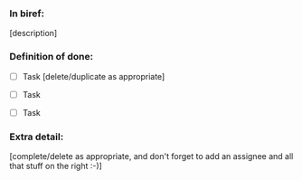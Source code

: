 ### In biref:

[description]


### Definition of done:

- [ ] Task [delete/duplicate as appropriate]
- [ ] Task
- [ ] Task


### Extra detail:

[complete/delete as appropriate, and don't forget to add an assignee and all that stuff on the right :-)]

